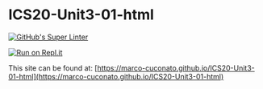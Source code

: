 # ICS20-Unit3-01-html

[![GitHub's Super Linter](https://github.com/marco-cuconato/ICS20-Unit3-01-html/workflows/GitHub's%20Super%20Linter/badge.svg)](https://github.com/marco-cuconato/ICS20-Unit3-01-html/actions)


[![Run on Repl.it](https://repl.it/badge/github/marco-cuconato/ICS20-Unit3-01-html)](https://repl.it/github/marco-cuconato/ICS20-Unit3-01-html)

This site can be found at: [https://marco-cuconato.github.io/ICS20-Unit3-01-html](https://marco-cuconato.github.io/ICS20-Unit3-01-html)
